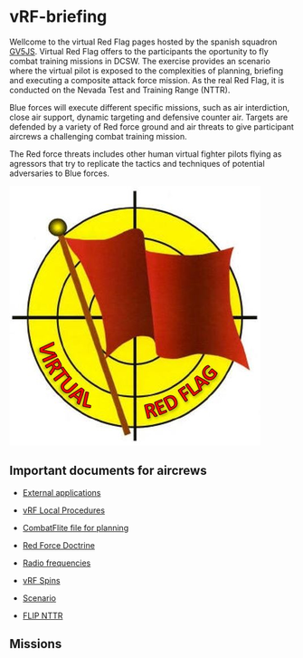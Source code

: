# vRF-briefing
Wellcome to the virtual Red Flag pages hosted by the spanish squadron [GV5JS](http://foro.gv5js.com/). Virtual Red Flag offers to the participants the oportunity to fly combat training missions in DCSW. The exercise provides an scenario where the virtual pilot is exposed to the complexities of planning, briefing and executing a composite attack force mission. As the real Red Flag, it is conducted on the Nevada Test and Training Range (NTTR).
 

Blue forces will execute different specific missions, such as air interdiction, close air support, dynamic targeting and defensive counter air. Targets are defended by a variety of Red force ground and air threats to give participant aircrews a challenging combat training mission.

 
The Red force threats includes other human virtual fighter pilots flying as agressors that try to replicate the tactics and techniques of potential adversaries to Blue forces.

 

![](Images/LogovRF.JPG)

## Important documents for aircrews
* [External applications](./docs/external.md)

* [vRF Local Procedures](files/LocalProcedures.pdf)

* [CombatFlite file for planning](files/vRFCombatFlite.cf)

* [Red Force Doctrine](./files/RedDoctrine.pdf)

* [Radio frequencies](./docs/freqs.md)

* [vRF Spins](files/spins.pdf)

* [Scenario](./docs/scenario.md)

* [FLIP NTTR](files/7476vFGFlightInfoPubNevada.pdf)

## Missions


